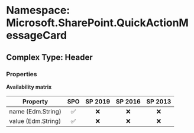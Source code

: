 # Namespace: Microsoft.SharePoint.QuickActionMessageCard

## Complex Type: Header

### Properties

**Availability matrix**

Property | SPO | SP 2019 | SP 2016 | SP 2013
----------|:---:|:-------:|:-------:|:-------:
name (Edm.String) | ✅ | ❌ | ❌ | ❌
value (Edm.String) | ✅ | ❌ | ❌ | ❌